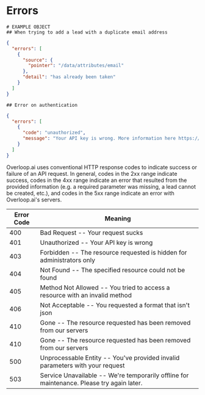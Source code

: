 # Errors

```shell
# EXAMPLE OBJECT
## When trying to add a lead with a duplicate email address
```

```json
{
  "errors": [
    {
      "source": {
        "pointer": "/data/attributes/email"
      },
      "detail": "has already been taken"
    }
  ]
}
```
```shell
## Error on authentication
```
```json
{
  "errors": [
    {
      "code": "unauthorized",
      "message": "Your API key is wrong. More information here https://apidoc.overloop.ai/#authentication"
    }
  ]
}
```

Overloop.ai uses conventional HTTP response codes to indicate success or failure of an API request. In general, codes in the 2xx range indicate success, codes in the 4xx range indicate an error that resulted from the provided information (e.g. a required parameter was missing, a lead cannot be created, etc.), and codes in the 5xx range indicate an error with Overloop.ai's servers.

Error Code | Meaning
---------- | -------
400 | Bad Request -- Your request sucks
401 | Unauthorized -- Your API key is wrong
403 | Forbidden -- The resource requested is hidden for administrators only
404 | Not Found -- The specified resource could not be found
405 | Method Not Allowed -- You tried to access a resource with an invalid method
406 | Not Acceptable -- You requested a format that isn't json
410 | Gone -- The resource requested has been removed from our servers
410 | Gone -- The resource requested has been removed from our servers
500 | Unprocessable Entity -- You've provided invalid parameters with your request
503 | Service Unavailable -- We're temporarily offline for maintenance. Please try again later.
